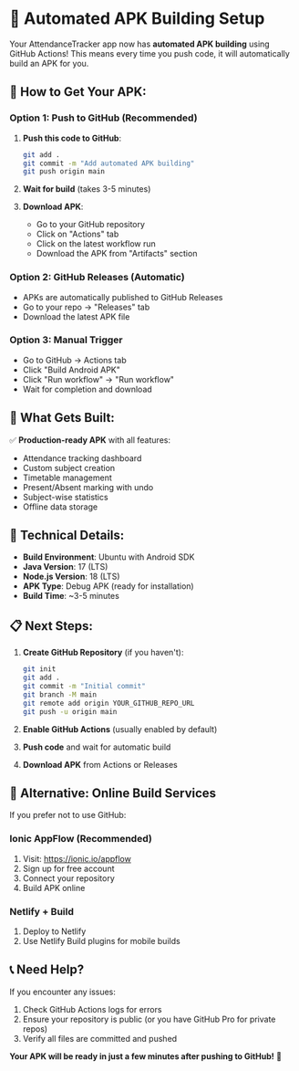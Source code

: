 # 🤖 Automated APK Building Setup

Your AttendanceTracker app now has **automated APK building** using GitHub Actions! This means every time you push code, it will automatically build an APK for you.

## 🚀 **How to Get Your APK:**

### **Option 1: Push to GitHub (Recommended)**

1. **Push this code to GitHub**:

   ```bash
   git add .
   git commit -m "Add automated APK building"
   git push origin main
   ```

2. **Wait for build** (takes 3-5 minutes)

3. **Download APK**:
   - Go to your GitHub repository
   - Click on "Actions" tab
   - Click on the latest workflow run
   - Download the APK from "Artifacts" section

### **Option 2: GitHub Releases (Automatic)**

- APKs are automatically published to GitHub Releases
- Go to your repo → "Releases" tab
- Download the latest APK file

### **Option 3: Manual Trigger**

- Go to GitHub → Actions tab
- Click "Build Android APK"
- Click "Run workflow" → "Run workflow"
- Wait for completion and download

## 📱 **What Gets Built:**

✅ **Production-ready APK** with all features:

- Attendance tracking dashboard
- Custom subject creation
- Timetable management
- Present/Absent marking with undo
- Subject-wise statistics
- Offline data storage

## 🔧 **Technical Details:**

- **Build Environment**: Ubuntu with Android SDK
- **Java Version**: 17 (LTS)
- **Node.js Version**: 18 (LTS)
- **APK Type**: Debug APK (ready for installation)
- **Build Time**: ~3-5 minutes

## 📋 **Next Steps:**

1. **Create GitHub Repository** (if you haven't):

   ```bash
   git init
   git add .
   git commit -m "Initial commit"
   git branch -M main
   git remote add origin YOUR_GITHUB_REPO_URL
   git push -u origin main
   ```

2. **Enable GitHub Actions** (usually enabled by default)

3. **Push code** and wait for automatic build

4. **Download APK** from Actions or Releases

## 🎯 **Alternative: Online Build Services**

If you prefer not to use GitHub:

### **Ionic AppFlow** (Recommended)

1. Visit: https://ionic.io/appflow
2. Sign up for free account
3. Connect your repository
4. Build APK online

### **Netlify + Build**

1. Deploy to Netlify
2. Use Netlify Build plugins for mobile builds

## 📞 **Need Help?**

If you encounter any issues:

1. Check GitHub Actions logs for errors
2. Ensure your repository is public (or you have GitHub Pro for private repos)
3. Verify all files are committed and pushed

**Your APK will be ready in just a few minutes after pushing to GitHub!** 🚀
